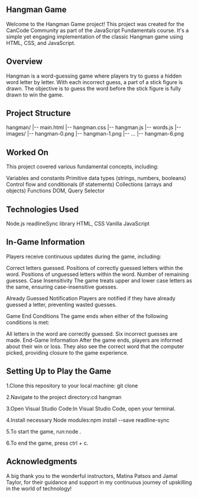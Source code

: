 ## Hangman Game
Welcome to the Hangman Game project! This project was created for the CanCode Community as part of the JavaScript Fundamentals course. It's a simple yet engaging implementation of the classic Hangman game using HTML, CSS, and JavaScript.

## Overview
Hangman is a word-guessing game where players try to guess a hidden word letter by letter. With each incorrect guess, a part of a stick figure is drawn. The objective is to guess the word before the stick figure is fully drawn to win the game.

## Project Structure
hangman/
|-- main.html
|-- hangman.css
|-- hangman.js
|-- words.js
|-- images/
    |-- hangman-0.png
    |-- hangman-1.png
    |-- ...
    |-- hangman-6.png

## Worked On
This project covered various fundamental concepts, including:

Variables and constants
Primitive data types (strings, numbers, booleans)
Control flow and conditionals (if statements)
Collections (arrays and objects)
Functions
DOM, Query Selector

## Technologies Used
Node.js
readlineSync library
HTML, CSS
Vanilla JavaScript

## In-Game Information
Players receive continuous updates during the game, including:

Correct letters guessed.
Positions of correctly guessed letters within the word.
Positions of unguessed letters within the word.
Number of remaining guesses.
Case Insensitivity
The game treats upper and lower case letters as the same, ensuring case-insensitive guesses.

Already Guessed Notification
Players are notified if they have already guessed a letter, preventing wasted guesses.

Game End Conditions
The game ends when either of the following conditions is met:

All letters in the word are correctly guessed.
Six incorrect guesses are made.
End-Game Information
After the game ends, players are informed about their win or loss. They also see the correct word that the computer picked, providing closure to the game experience.

## Setting Up to Play the Game
1.Clone this repository to your local machine: git clone <repo-url>

2.Navigate to the project directory:cd hangman

3.Open Visual Studio Code:In Visual Studio Code, open your terminal.

4.Install necessary Node modules:npm install --save readline-sync

5.To start the game, run:node .

6.To end the game, press ctrl + c.

## Acknowledgments
A big thank you to the wonderful instructors, Matina Patsos and Jamal Taylor, for their guidance and support in my continuous journey of upskilling in the world of technology!
